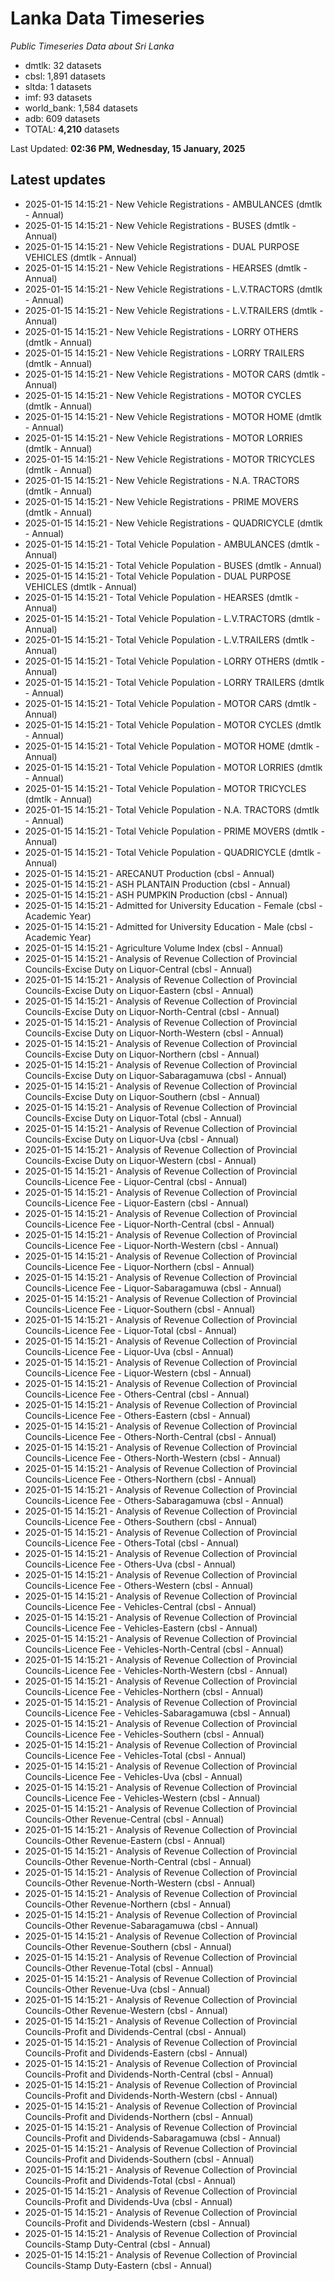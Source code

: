 # Lanka Data Timeseries
*Public Timeseries Data about Sri Lanka*

* dmtlk: 32 datasets
* cbsl: 1,891 datasets
* sltda: 1 datasets
* imf: 93 datasets
* world_bank: 1,584 datasets
* adb: 609 datasets
* TOTAL: **4,210** datasets

Last Updated: **02:36 PM, Wednesday, 15 January, 2025**

## Latest updates

* 2025-01-15 14:15:21 - New Vehicle Registrations - AMBULANCES (dmtlk - Annual)
* 2025-01-15 14:15:21 - New Vehicle Registrations - BUSES (dmtlk - Annual)
* 2025-01-15 14:15:21 - New Vehicle Registrations - DUAL PURPOSE VEHICLES (dmtlk - Annual)
* 2025-01-15 14:15:21 - New Vehicle Registrations - HEARSES (dmtlk - Annual)
* 2025-01-15 14:15:21 - New Vehicle Registrations - L.V.TRACTORS (dmtlk - Annual)
* 2025-01-15 14:15:21 - New Vehicle Registrations - L.V.TRAILERS (dmtlk - Annual)
* 2025-01-15 14:15:21 - New Vehicle Registrations - LORRY OTHERS (dmtlk - Annual)
* 2025-01-15 14:15:21 - New Vehicle Registrations - LORRY TRAILERS (dmtlk - Annual)
* 2025-01-15 14:15:21 - New Vehicle Registrations - MOTOR CARS (dmtlk - Annual)
* 2025-01-15 14:15:21 - New Vehicle Registrations - MOTOR CYCLES (dmtlk - Annual)
* 2025-01-15 14:15:21 - New Vehicle Registrations - MOTOR HOME (dmtlk - Annual)
* 2025-01-15 14:15:21 - New Vehicle Registrations - MOTOR LORRIES (dmtlk - Annual)
* 2025-01-15 14:15:21 - New Vehicle Registrations - MOTOR TRICYCLES (dmtlk - Annual)
* 2025-01-15 14:15:21 - New Vehicle Registrations - N.A. TRACTORS (dmtlk - Annual)
* 2025-01-15 14:15:21 - New Vehicle Registrations - PRIME MOVERS (dmtlk - Annual)
* 2025-01-15 14:15:21 - New Vehicle Registrations - QUADRICYCLE (dmtlk - Annual)
* 2025-01-15 14:15:21 - Total Vehicle Population - AMBULANCES (dmtlk - Annual)
* 2025-01-15 14:15:21 - Total Vehicle Population - BUSES (dmtlk - Annual)
* 2025-01-15 14:15:21 - Total Vehicle Population - DUAL PURPOSE VEHICLES (dmtlk - Annual)
* 2025-01-15 14:15:21 - Total Vehicle Population - HEARSES (dmtlk - Annual)
* 2025-01-15 14:15:21 - Total Vehicle Population - L.V.TRACTORS (dmtlk - Annual)
* 2025-01-15 14:15:21 - Total Vehicle Population - L.V.TRAILERS (dmtlk - Annual)
* 2025-01-15 14:15:21 - Total Vehicle Population - LORRY OTHERS (dmtlk - Annual)
* 2025-01-15 14:15:21 - Total Vehicle Population - LORRY TRAILERS (dmtlk - Annual)
* 2025-01-15 14:15:21 - Total Vehicle Population - MOTOR CARS (dmtlk - Annual)
* 2025-01-15 14:15:21 - Total Vehicle Population - MOTOR CYCLES (dmtlk - Annual)
* 2025-01-15 14:15:21 - Total Vehicle Population - MOTOR HOME (dmtlk - Annual)
* 2025-01-15 14:15:21 - Total Vehicle Population - MOTOR LORRIES (dmtlk - Annual)
* 2025-01-15 14:15:21 - Total Vehicle Population - MOTOR TRICYCLES (dmtlk - Annual)
* 2025-01-15 14:15:21 - Total Vehicle Population - N.A. TRACTORS (dmtlk - Annual)
* 2025-01-15 14:15:21 - Total Vehicle Population - PRIME MOVERS (dmtlk - Annual)
* 2025-01-15 14:15:21 - Total Vehicle Population - QUADRICYCLE (dmtlk - Annual)
* 2025-01-15 14:15:21 - ARECANUT Production (cbsl - Annual)
* 2025-01-15 14:15:21 - ASH PLANTAIN Production (cbsl - Annual)
* 2025-01-15 14:15:21 - ASH PUMPKIN Production (cbsl - Annual)
* 2025-01-15 14:15:21 - Admitted for University Education - Female (cbsl - Academic Year)
* 2025-01-15 14:15:21 - Admitted for University Education - Male (cbsl - Academic Year)
* 2025-01-15 14:15:21 - Agriculture Volume Index (cbsl - Annual)
* 2025-01-15 14:15:21 - Analysis of Revenue Collection of Provincial Councils-Excise Duty on Liquor-Central (cbsl - Annual)
* 2025-01-15 14:15:21 - Analysis of Revenue Collection of Provincial Councils-Excise Duty on Liquor-Eastern (cbsl - Annual)
* 2025-01-15 14:15:21 - Analysis of Revenue Collection of Provincial Councils-Excise Duty on Liquor-North-Central (cbsl - Annual)
* 2025-01-15 14:15:21 - Analysis of Revenue Collection of Provincial Councils-Excise Duty on Liquor-North-Western (cbsl - Annual)
* 2025-01-15 14:15:21 - Analysis of Revenue Collection of Provincial Councils-Excise Duty on Liquor-Northern (cbsl - Annual)
* 2025-01-15 14:15:21 - Analysis of Revenue Collection of Provincial Councils-Excise Duty on Liquor-Sabaragamuwa (cbsl - Annual)
* 2025-01-15 14:15:21 - Analysis of Revenue Collection of Provincial Councils-Excise Duty on Liquor-Southern (cbsl - Annual)
* 2025-01-15 14:15:21 - Analysis of Revenue Collection of Provincial Councils-Excise Duty on Liquor-Total (cbsl - Annual)
* 2025-01-15 14:15:21 - Analysis of Revenue Collection of Provincial Councils-Excise Duty on Liquor-Uva (cbsl - Annual)
* 2025-01-15 14:15:21 - Analysis of Revenue Collection of Provincial Councils-Excise Duty on Liquor-Western (cbsl - Annual)
* 2025-01-15 14:15:21 - Analysis of Revenue Collection of Provincial Councils-Licence Fee - Liquor-Central (cbsl - Annual)
* 2025-01-15 14:15:21 - Analysis of Revenue Collection of Provincial Councils-Licence Fee - Liquor-Eastern (cbsl - Annual)
* 2025-01-15 14:15:21 - Analysis of Revenue Collection of Provincial Councils-Licence Fee - Liquor-North-Central (cbsl - Annual)
* 2025-01-15 14:15:21 - Analysis of Revenue Collection of Provincial Councils-Licence Fee - Liquor-North-Western (cbsl - Annual)
* 2025-01-15 14:15:21 - Analysis of Revenue Collection of Provincial Councils-Licence Fee - Liquor-Northern (cbsl - Annual)
* 2025-01-15 14:15:21 - Analysis of Revenue Collection of Provincial Councils-Licence Fee - Liquor-Sabaragamuwa (cbsl - Annual)
* 2025-01-15 14:15:21 - Analysis of Revenue Collection of Provincial Councils-Licence Fee - Liquor-Southern (cbsl - Annual)
* 2025-01-15 14:15:21 - Analysis of Revenue Collection of Provincial Councils-Licence Fee - Liquor-Total (cbsl - Annual)
* 2025-01-15 14:15:21 - Analysis of Revenue Collection of Provincial Councils-Licence Fee - Liquor-Uva (cbsl - Annual)
* 2025-01-15 14:15:21 - Analysis of Revenue Collection of Provincial Councils-Licence Fee - Liquor-Western (cbsl - Annual)
* 2025-01-15 14:15:21 - Analysis of Revenue Collection of Provincial Councils-Licence Fee - Others-Central (cbsl - Annual)
* 2025-01-15 14:15:21 - Analysis of Revenue Collection of Provincial Councils-Licence Fee - Others-Eastern (cbsl - Annual)
* 2025-01-15 14:15:21 - Analysis of Revenue Collection of Provincial Councils-Licence Fee - Others-North-Central (cbsl - Annual)
* 2025-01-15 14:15:21 - Analysis of Revenue Collection of Provincial Councils-Licence Fee - Others-North-Western (cbsl - Annual)
* 2025-01-15 14:15:21 - Analysis of Revenue Collection of Provincial Councils-Licence Fee - Others-Northern (cbsl - Annual)
* 2025-01-15 14:15:21 - Analysis of Revenue Collection of Provincial Councils-Licence Fee - Others-Sabaragamuwa (cbsl - Annual)
* 2025-01-15 14:15:21 - Analysis of Revenue Collection of Provincial Councils-Licence Fee - Others-Southern (cbsl - Annual)
* 2025-01-15 14:15:21 - Analysis of Revenue Collection of Provincial Councils-Licence Fee - Others-Total (cbsl - Annual)
* 2025-01-15 14:15:21 - Analysis of Revenue Collection of Provincial Councils-Licence Fee - Others-Uva (cbsl - Annual)
* 2025-01-15 14:15:21 - Analysis of Revenue Collection of Provincial Councils-Licence Fee - Others-Western (cbsl - Annual)
* 2025-01-15 14:15:21 - Analysis of Revenue Collection of Provincial Councils-Licence Fee - Vehicles-Central (cbsl - Annual)
* 2025-01-15 14:15:21 - Analysis of Revenue Collection of Provincial Councils-Licence Fee - Vehicles-Eastern (cbsl - Annual)
* 2025-01-15 14:15:21 - Analysis of Revenue Collection of Provincial Councils-Licence Fee - Vehicles-North-Central (cbsl - Annual)
* 2025-01-15 14:15:21 - Analysis of Revenue Collection of Provincial Councils-Licence Fee - Vehicles-North-Western (cbsl - Annual)
* 2025-01-15 14:15:21 - Analysis of Revenue Collection of Provincial Councils-Licence Fee - Vehicles-Northern (cbsl - Annual)
* 2025-01-15 14:15:21 - Analysis of Revenue Collection of Provincial Councils-Licence Fee - Vehicles-Sabaragamuwa (cbsl - Annual)
* 2025-01-15 14:15:21 - Analysis of Revenue Collection of Provincial Councils-Licence Fee - Vehicles-Southern (cbsl - Annual)
* 2025-01-15 14:15:21 - Analysis of Revenue Collection of Provincial Councils-Licence Fee - Vehicles-Total (cbsl - Annual)
* 2025-01-15 14:15:21 - Analysis of Revenue Collection of Provincial Councils-Licence Fee - Vehicles-Uva (cbsl - Annual)
* 2025-01-15 14:15:21 - Analysis of Revenue Collection of Provincial Councils-Licence Fee - Vehicles-Western (cbsl - Annual)
* 2025-01-15 14:15:21 - Analysis of Revenue Collection of Provincial Councils-Other Revenue-Central (cbsl - Annual)
* 2025-01-15 14:15:21 - Analysis of Revenue Collection of Provincial Councils-Other Revenue-Eastern (cbsl - Annual)
* 2025-01-15 14:15:21 - Analysis of Revenue Collection of Provincial Councils-Other Revenue-North-Central (cbsl - Annual)
* 2025-01-15 14:15:21 - Analysis of Revenue Collection of Provincial Councils-Other Revenue-North-Western (cbsl - Annual)
* 2025-01-15 14:15:21 - Analysis of Revenue Collection of Provincial Councils-Other Revenue-Northern (cbsl - Annual)
* 2025-01-15 14:15:21 - Analysis of Revenue Collection of Provincial Councils-Other Revenue-Sabaragamuwa (cbsl - Annual)
* 2025-01-15 14:15:21 - Analysis of Revenue Collection of Provincial Councils-Other Revenue-Southern (cbsl - Annual)
* 2025-01-15 14:15:21 - Analysis of Revenue Collection of Provincial Councils-Other Revenue-Total (cbsl - Annual)
* 2025-01-15 14:15:21 - Analysis of Revenue Collection of Provincial Councils-Other Revenue-Uva (cbsl - Annual)
* 2025-01-15 14:15:21 - Analysis of Revenue Collection of Provincial Councils-Other Revenue-Western (cbsl - Annual)
* 2025-01-15 14:15:21 - Analysis of Revenue Collection of Provincial Councils-Profit and Dividends-Central (cbsl - Annual)
* 2025-01-15 14:15:21 - Analysis of Revenue Collection of Provincial Councils-Profit and Dividends-Eastern (cbsl - Annual)
* 2025-01-15 14:15:21 - Analysis of Revenue Collection of Provincial Councils-Profit and Dividends-North-Central (cbsl - Annual)
* 2025-01-15 14:15:21 - Analysis of Revenue Collection of Provincial Councils-Profit and Dividends-North-Western (cbsl - Annual)
* 2025-01-15 14:15:21 - Analysis of Revenue Collection of Provincial Councils-Profit and Dividends-Northern (cbsl - Annual)
* 2025-01-15 14:15:21 - Analysis of Revenue Collection of Provincial Councils-Profit and Dividends-Sabaragamuwa (cbsl - Annual)
* 2025-01-15 14:15:21 - Analysis of Revenue Collection of Provincial Councils-Profit and Dividends-Southern (cbsl - Annual)
* 2025-01-15 14:15:21 - Analysis of Revenue Collection of Provincial Councils-Profit and Dividends-Total (cbsl - Annual)
* 2025-01-15 14:15:21 - Analysis of Revenue Collection of Provincial Councils-Profit and Dividends-Uva (cbsl - Annual)
* 2025-01-15 14:15:21 - Analysis of Revenue Collection of Provincial Councils-Profit and Dividends-Western (cbsl - Annual)
* 2025-01-15 14:15:21 - Analysis of Revenue Collection of Provincial Councils-Stamp Duty-Central (cbsl - Annual)
* 2025-01-15 14:15:21 - Analysis of Revenue Collection of Provincial Councils-Stamp Duty-Eastern (cbsl - Annual)